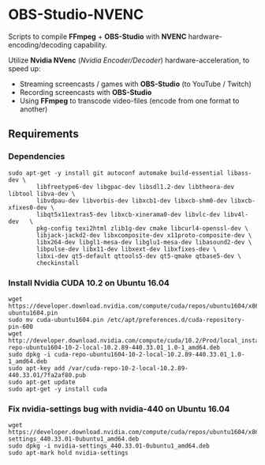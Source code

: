 # OBS-Studio-NVENC
Scripts to compile **FFmpeg** + **OBS-Studio** with **NVENC** hardware-encoding/decoding capability.

Utilize **Nvidia NVenc** (*Nvidia Encoder/Decoder*) hardware-acceleration, to speed up:

- Streaming screencasts / games with **OBS-Studio** (to YouTube / Twitch)
- Recording screencasts with **OBS-Studio**
- Using **FFmpeg** to transcode video-files (encode from one format to another)

## Requirements

### Dependencies
```
sudo apt-get -y install git autoconf automake build-essential libass-dev \
        libfreetype6-dev libgpac-dev libsdl1.2-dev libtheora-dev libtool libva-dev \
        libvdpau-dev libvorbis-dev libxcb1-dev libxcb-shm0-dev libxcb-xfixes0-dev \
        libqt5x11extras5-dev libxcb-xinerama0-dev libvlc-dev libv4l-dev   \
        pkg-config texi2html zlib1g-dev cmake libcurl4-openssl-dev \
        libjack-jackd2-dev libxcomposite-dev x11proto-composite-dev \
        libx264-dev libgl1-mesa-dev libglu1-mesa-dev libasound2-dev \
        libpulse-dev libx11-dev libxext-dev libxfixes-dev \
        libxi-dev qt5-default qttools5-dev qt5-qmake qtbase5-dev \
        checkinstall
```

### Install Nvidia CUDA 10.2 on Ubuntu 16.04
```
wget https://developer.download.nvidia.com/compute/cuda/repos/ubuntu1604/x86_64/cuda-ubuntu1604.pin
sudo mv cuda-ubuntu1604.pin /etc/apt/preferences.d/cuda-repository-pin-600
wget http://developer.download.nvidia.com/compute/cuda/10.2/Prod/local_installers/cuda-repo-ubuntu1604-10-2-local-10.2.89-440.33.01_1.0-1_amd64.deb
sudo dpkg -i cuda-repo-ubuntu1604-10-2-local-10.2.89-440.33.01_1.0-1_amd64.deb
sudo apt-key add /var/cuda-repo-10-2-local-10.2.89-440.33.01/7fa2af80.pub
sudo apt-get update
sudo apt-get -y install cuda
```
### Fix nvidia-settings bug with nvidia-440 on Ubuntu 16.04
```
wget https://developer.download.nvidia.com/compute/cuda/repos/ubuntu1604/x86_64/nvidia-settings_440.33.01-0ubuntu1_amd64.deb
sudo dpkg -i nvidia-settings_440.33.01-0ubuntu1_amd64.deb
sudo apt-mark hold nvidia-settings
```
